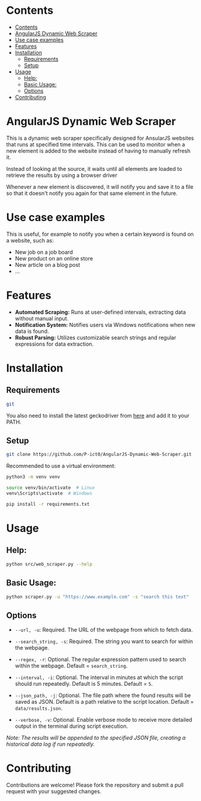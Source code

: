 # Contents
- [Contents](#contents)
- [AngularJS Dynamic Web Scraper](#angularjs-dynamic-web-scraper)
- [Use case examples](#use-case-examples)
- [Features](#features)
- [Installation](#installation)
  - [Requirements](#requirements)
  - [Setup](#setup)
- [Usage](#usage)
  - [Help:](#help)
  - [Basic Usage:](#basic-usage)
  - [Options](#options)
- [Contributing](#contributing)


# AngularJS Dynamic Web Scraper

This is a dynamic web scraper specifically designed for AnsularJS websites that runs at specified time intervals.
This can be used to monitor when a new element is added to the website instead of having to manually refresh it.

Instead of looking at the source, it waits until all elements are loaded to retrieve the results by using a browser driver

Whenever a new element is discovered, it will notify you and save it to a file so that it doesn't notify you again for that same element in the future.

# Use case examples
This is useful, for example to notify you when a certain keyword is found on a website, such as:

- New job on a job board
- New product on an online store
- New article on a blog post
- ...

# Features

- **Automated Scraping:** Runs at user-defined intervals, extracting data without manual input.
- **Notification System:** Notifies users via Windows notifications when new data is found.
- **Robust Parsing:** Utilizes customizable search strings and regular expressions for data extraction.


# Installation

## Requirements

```bash
git
```

You also need to install the latest geckodriver from [here](https://github.com/mozilla/geckodriver/releases) and add it to your PATH.

## Setup

```bash
git clone https://github.com/P-ict0/AngularJS-Dynamic-Web-Scraper.git
```

Recommended to use a virtual environment:
```bash
python3 -m venv venv

source venv/bin/activate  # Linux
venv\Scripts\activate  # Windows
```

```bash
pip install -r requirements.txt
```

# Usage

## Help:
```bash
python src/web_scraper.py --help
```

## Basic Usage:

```bash
python scraper.py -u "https://www.example.com" -s "search this text"
```

## Options

- `--url, -u`: Required. The URL of the webpage from which to fetch data.

- `--search_string, -s`: Required. The string you want to search for within the webpage.

- `--regex, -r`: Optional. The regular expression pattern used to search within the webpage. Default = `search_string`.

- `--interval, -i`: Optional. The interval in minutes at which the script should run repeatedly. Default is 5 minutes. Default = `5`.

- `--json_path, -j`: Optional. The file path where the found results will be saved as JSON. Default is a path relative to the script location. Default = `data/results.json`.

- `--verbose, -v`: Optional. Enable verbose mode to receive more detailed output in the terminal during script execution.


_Note: The results will be appended to the specified JSON file, creating a historical data log if run repeatedly._


# Contributing

Contributions are welcome! Please fork the repository and submit a pull request with your suggested changes.
